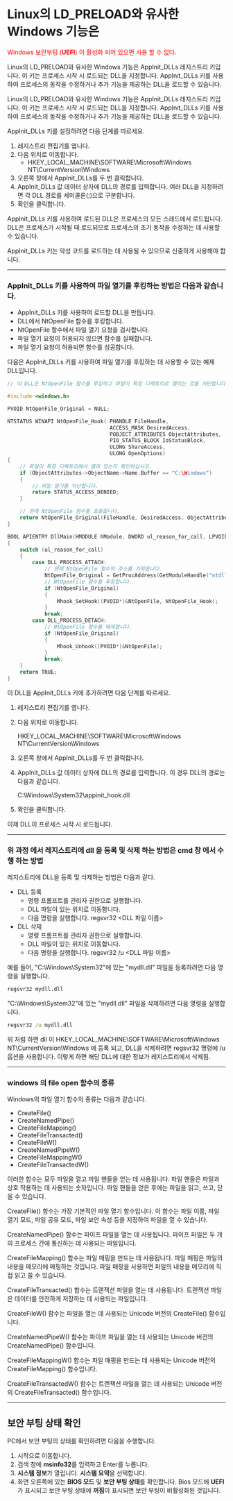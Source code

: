 # Linux의 LD_PRELOAD와 유사한 Windows 기능은

<span style="color:red">Windows 보안부팅 (**UEFI**) 이 활성화 되어 있으면 사용 할 수 없다.</span>



Linux의 LD_PRELOAD와 유사한 Windows 기능은 AppInit_DLLs 레지스트리 키입니다. 이 키는 프로세스 시작 시 로드되는 DLL을 지정합니다. AppInit_DLLs 키를 사용하여 프로세스의 동작을 수정하거나 추가 기능을 제공하는 DLL을 로드할 수 있습니다.


Linux의 LD_PRELOAD와 유사한 Windows 기능은 AppInit_DLLs 레지스트리 키입니다. 이 키는 프로세스 시작 시 로드되는 DLL을 지정합니다. AppInit_DLLs 키를 사용하여 프로세스의 동작을 수정하거나 추가 기능을 제공하는 DLL을 로드할 수 있습니다.

AppInit_DLLs 키를 설정하려면 다음 단계를 따르세요.

1. 레지스트리 편집기를 엽니다.
2. 다음 위치로 이동합니다.
   - HKEY_LOCAL_MACHINE\SOFTWARE\Microsoft\Windows NT\CurrentVersion\Windows
3. 오른쪽 창에서 AppInit_DLLs를 두 번 클릭합니다.
4. AppInit_DLLs 값 데이터 상자에 DLL의 경로를 입력합니다. 여러 DLL을 지정하려면 각 DLL 경로를 세미콜론(;)으로 구분합니다.
5. 확인을 클릭합니다.

AppInit_DLLs 키를 사용하여 로드된 DLL은 프로세스의 모든 스레드에서 로드됩니다. DLL은 프로세스가 시작될 때 로드되므로 프로세스의 초기 동작을 수정하는 데 사용할 수 있습니다.

AppInit_DLLs 키는 악성 코드를 로드하는 데 사용될 수 있으므로 신중하게 사용해야 합니다.



---

### AppInit_DLLs 키를 사용하여 파일 열기를 후킹하는 방법은 다음과 같습니다.

- AppInit_DLLs 키를 사용하여 로드할 DLL을 만듭니다.
- DLL에서 NtOpenFile 함수를 후킹합니다.
- NtOpenFile 함수에서 파일 열기 요청을 검사합니다.
- 파일 열기 요청이 허용되지 않으면 함수를 실패합니다.
- 파일 열기 요청이 허용되면 함수를 성공합니다.

다음은 AppInit_DLLs 키를 사용하여 파일 열기를 후킹하는 데 사용할 수 있는 예제 DLL입니다.

``` cpp
// 이 DLL은 NtOpenFile 함수를 후킹하고 파일이 특정 디렉토리로 열리는 것을 차단합니다.

#include <windows.h>

PVOID NtOpenFile_Original = NULL;

NTSTATUS WINAPI NtOpenFile_Hook( PHANDLE FileHandle,
								 ACCESS_MASK DesiredAccess,
								 POBJECT_ATTRIBUTES ObjectAttributes,
								 PIO_STATUS_BLOCK IoStatusBlock,
								 ULONG ShareAccess,
								 ULONG OpenOptions)
{
	// 파일이 특정 디렉토리에서 열려 있는지 확인하십시오.
	if (ObjectAttributes->ObjectName->Name.Buffer == "C:\Windows")
	{
		// 파일 열기를 차단합니다.
		return STATUS_ACCESS_DENIED;
	}

	// 원래 NtOpenFile 함수를 호출합니다.
	return NtOpenFile_Original(FileHandle, DesiredAccess, ObjectAttributes, IoStatusBlock, ShareAccess, OpenOptions);
}

BOOL APIENTRY DllMain(HMODULE hModule, DWORD ul_reason_for_call, LPVOID lpReserved)
{
	switch (ul_reason_for_call)
	{
		case DLL_PROCESS_ATTACH:
			// 원래 NtOpenFile 함수의 주소를 가져옵니다.
			NtOpenFile_Original = GetProcAddress(GetModuleHandle("ntdll.dll"), "NtOpenFile");
			// NtOpenFile 함수를 후킹합니다.
			if (NtOpenFile_Original)
			{
				Mhook_SetHook((PVOID*)&NtOpenFile, NtOpenFile_Hook);
			}
			break;
		case DLL_PROCESS_DETACH:
			// NtOpenFile 함수를 해제합니다.
			if (NtOpenFile_Original)
			{
				Mhook_Unhook((PVOID*)&NtOpenFile);
			}
			break;
	}
	return TRUE;
}

```



이 DLL을 AppInit_DLLs 키에 추가하려면 다음 단계를 따르세요.

1. 레지스트리 편집기를 엽니다.

2. 다음 위치로 이동합니다.

   HKEY_LOCAL_MACHINE\SOFTWARE\Microsoft\Windows NT\CurrentVersion\Windows

3. 오른쪽 창에서 AppInit_DLLs를 두 번 클릭합니다.

4. AppInit_DLLs 값 데이터 상자에 DLL의 경로를 입력합니다. 이 경우 DLL의 경로는 다음과 같습니다.

   C:\Windows\System32\appinit_hook.dll

5. 확인을 클릭합니다.

이제 DLL이 프로세스 시작 시 로드됩니다.



---

### 위 과정 에서 레지스트리에 dll 을 등록  및 삭제 하는 방법은 cmd 창 에서 수행 하는 방법

레지스트리에 DLL을 등록 및 삭제하는 방법은 다음과 같다.

- DLL 등록
  - 명령 프롬프트를 관리자 권한으로 실행합니다.
  - DLL 파일이 있는 위치로 이동합니다.
  - 다음 명령을 실행합니다. regsvr32 <DLL 파일 이름>
- DLL 삭제
  - 명령 프롬프트를 관리자 권한으로 실행합니다.
  - DLL 파일이 있는 위치로 이동합니다.
  - 다음 명령을 실행합니다. regsvr32 /u <DLL 파일 이름>

예를 들어, "C:\Windows\System32"에 있는 "mydll.dll" 파일을 등록하려면 다음 명령을 실행합니다.

``` bat
regsvr32 mydll.dll
```

"C:\Windows\System32"에 있는 "mydll.dll" 파일을 삭제하려면 다음 명령을 실행합니다.

``` bat
regsvr32 /u mydll.dll
```



위 처럼 하면 dll 이 HKEY_LOCAL_MACHINE\SOFTWARE\Microsoft\Windows NT\CurrentVersion\Windows 에 등록 되고,  DLL을 삭제하려면 regsvr32 명령에 /u 옵션을 사용합니다. 이렇게 하면 해당 DLL에 대한 정보가 레지스트리에서 삭제됨.



---

### windows 의 file open 함수의 종류 

Windows의 파일 열기 함수의 종류는 다음과 같습니다.

- CreateFile()
- CreateNamedPipe()
- CreateFileMapping()
- CreateFileTransacted()
- CreateFileW()
- CreateNamedPipeW()
- CreateFileMappingW()
- CreateFileTransactedW()

이러한 함수는 모두 파일을 열고 파일 핸들을 얻는 데 사용됩니다. 파일 핸들은 파일과 상호 작용하는 데 사용되는 숫자입니다. 파일 핸들을 얻은 후에는 파일을 읽고, 쓰고, 닫을 수 있습니다.

CreateFile() 함수는 가장 기본적인 파일 열기 함수입니다. 이 함수는 파일 이름, 파일 열기 모드, 파일 공유 모드, 파일 보안 속성 등을 지정하여 파일을 열 수 있습니다.

CreateNamedPipe() 함수는 파이프 파일을 열는 데 사용됩니다. 파이프 파일은 두 개의 프로세스 간에 통신하는 데 사용되는 파일입니다.

CreateFileMapping() 함수는 파일 매핑을 만드는 데 사용됩니다. 파일 매핑은 파일의 내용을 메모리에 매핑하는 것입니다. 파일 매핑을 사용하면 파일의 내용을 메모리에 직접 읽고 쓸 수 있습니다.

CreateFileTransacted() 함수는 트랜잭션 파일을 열는 데 사용됩니다. 트랜잭션 파일은 데이터를 안전하게 저장하는 데 사용되는 파일입니다.

CreateFileW() 함수는 파일을 열는 데 사용되는 Unicode 버전의 CreateFile() 함수입니다.

CreateNamedPipeW() 함수는 파이프 파일을 열는 데 사용되는 Unicode 버전의 CreateNamedPipe() 함수입니다.

CreateFileMappingW() 함수는 파일 매핑을 만드는 데 사용되는 Unicode 버전의 CreateFileMapping() 함수입니다.

CreateFileTransactedW() 함수는 트랜잭션 파일을 열는 데 사용되는 Unicode 버전의 CreateFileTransacted() 함수입니다.





---

## 보안 부팅 상태 확인

PC에서 보안 부팅의 상태를 확인하려면 다음을 수행합니다.

1. 시작으로 이동합니다.
2. 검색 창에 **msinfo32**를 입력하고 Enter를 누릅니다.
3. **시스템 정보**가 열립니다. **시스템 요약**을 선택합니다.
4. 화면 오른쪽에 있는 **BIOS 모드** 및 **보안 부팅 상태**를 확인합니다. Bios 모드에 **UEFI**가 표시되고 보안 부팅 상태에 **꺼짐**이 표시되면 보안 부팅이 비활성화된 것입니다.

